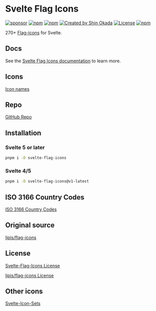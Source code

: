 # Svelte Flag Icons

<div class="flex gap-2 my-8">
<a href="https://github.com/sponsors/shinokada" target="_blank"><img src="https://img.shields.io/static/v1?label=Sponsor&message=%E2%9D%A4&logo=GitHub&color=%23fe8e86" alt="sponsor"></a>
<a href="https://www.npmjs.com/package/svelte-flag-icons" rel="nofollow" target="_blank"><img src="https://img.shields.io/npm/v/svelte-flag-icons" alt="npm"></a>
<a href="https://www.npmjs.com/package/svelte-flag-icons" rel="nofollow" target="_blank"><img src="https://img.shields.io/npm/v/svelte-flag-icons/v1-latest" alt="npm"></a>
<a href="https://twitter.com/shinokada" rel="nofollow" target="_blank"><img src="https://img.shields.io/badge/created%20by-@shinokada-4BBAAB.svg" alt="Created by Shin Okada"></a>
<a href="https://opensource.org/licenses/MIT" rel="nofollow" target="_blank"><img src="https://img.shields.io/github/license/shinokada/svelte-flag-icons" alt="License"></a>
<a href="https://www.npmjs.com/package/svelte-flag-icons" rel="nofollow" target="_blank"><img src="https://img.shields.io/npm/dw/svelte-flag-icons.svg" alt="npm"></a>
</div>

270+ [Flag-icons](https://github.com/lipis/flag-icons) for Svelte.

## Docs

See the [Svelte Flag Icons documentation](https://svelte-flag-icons.codewithshin.com/) to learn more.

## Icons

[Icon names](https://svelte-flag-icons.codewithshin.com/icons)

## Repo

[GitHub Repo](https://github.com/shinokada/svelte-flag-icons)

## Installation

### Svelte 5 or later

```sh
pnpm i -D svelte-flag-icons
```

### Svelte 4/5

```sh
pnpm i -D svelte-flag-icons@v1-latest
```

## ISO 3166 Country Codes

[ISO 3166 Country Codes](/iso-3166-country-codes.md)

## Original source

[lipis/flag-icons](https://github.com/lipis/flag-icons)

## License

[Svelte-Flag-Icons License](https://github.com/shinokada/svelte-flag-icons/LICENSE)

[lipis/flag-icons License](https://github.com/lipis/flag-icons/blob/main/LICENSE)

## Other icons

[Svelte-Icon-Sets](https://svelte-svg-icons.codewithshin.com/)
